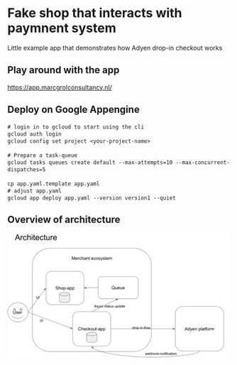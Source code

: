 # Fake shop that interacts with paymnent system

Little example app that demonstrates how Adyen drop-in checkout works

## Play around with the app

https://app.marcgrolconsultancy.nl/

## Deploy on Google Appengine

    # login in to gcloud to start using the cli
    gcloud auth login 
    gcloud config set project <your-project-name>   
    
    # Prepare a task-queue
    gcloud tasks queues create default --max-attempts=10 --max-concurrent-dispatches=5
    
    cp app.yaml.template app.yaml
    # adjust app.yaml
    gcloud app deploy app.yaml --version version1 --quiet

## Overview of architecture

![alt text](./adyen_shop_architecture.png)


